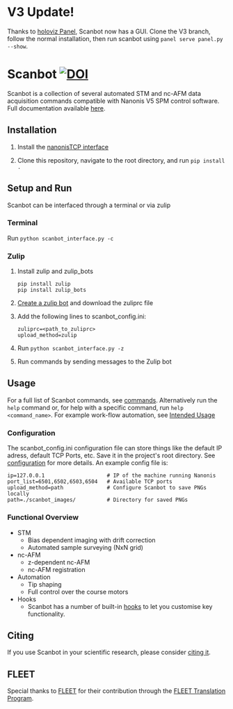 # V3 Update!
Thanks to [holoviz Panel](https://panel.holoviz.org/), Scanbot now has a GUI. Clone the V3 branch, follow the normal installation, then run scanbot using ```panel serve panel.py --show```.

# Scanbot       [![DOI](https://zenodo.org/badge/487719232.svg)](https://zenodo.org/badge/latestdoi/487719232)

Scanbot is a collection of several automated STM and nc-AFM data acquisition commands compatible with Nanonis V5 SPM control software.
Full documentation available [here](https://new-horizons-spm.github.io/scanbot/).


## Installation
1.  Install the [nanonisTCP interface](https://github.com/New-Horizons-SPM/nanonisTCP)

2. Clone this repository, navigate to the root directory, and run ```pip install .```

## Setup and Run
Scanbot can be interfaced through a terminal or via zulip

### Terminal
Run ```python scanbot_interface.py -c```

### Zulip
1. Install zulip and zulip_bots
    
    ```pip install zulip```<br>
    ```pip install zulip_bots```
    
2. [Create a zulip bot](https://zulip.com/help/add-a-bot-or-integration) and download the zuliprc file

3. Add the following lines to scanbot_config.ini:
    
    ```zuliprc=<path_to_zuliprc>```<br>
    ```upload_method=zulip```

4. Run ```python scanbot_interface.py -z```
5. Run commands by sending messages to the Zulip bot

## Usage
For a full list of Scanbot commands, see [commands](https://new-horizons-spm.github.io/scanbot/commands/).
Alternatively run the ```help``` command or, for help with a specific command, run ```help <command_name>```.
For example work-flow automation, see [Intended Usage](https://new-horizons-spm.github.io/scanbot/automation/#intended-usage)

### Configuration
The scanbot_config.ini configuration file can store things like the default IP adress, default TCP Ports, etc. Save it in the project's root directory.
See [configuration](https://new-horizons-spm.github.io/scanbot/configuration/) for more details.
An example config file is:
```
ip=127.0.0.1                    # IP of the machine running Nanonis
port_list=6501,6502,6503,6504   # Available TCP ports
upload_method=path              # Configure Scanbot to save PNGs locally
path=./scanbot_images/          # Directory for saved PNGs

```

### Functional Overview
* STM
    - Bias dependent imaging with drift correction
    - Automated sample surveying (NxN grid)
* nc-AFM
    - z-dependent nc-AFM
    - nc-AFM registration
* Automation
    - Tip shaping
    - Full control over the course motors
* Hooks
    - Scanbot has a number of built-in [hooks](https://new-horizons-spm.github.io/scanbot/hooks/) to let you customise key functionality.

## Citing

If you use Scanbot in your scientific research, please consider [citing it](https://zenodo.org/badge/latestdoi/487719232).

## FLEET
Special thanks to [FLEET](https://www.fleet.org.au/) for their contribution through the [FLEET Translation Program](https://www.fleet.org.au/translation/#:~:text=A%20new%20FLEET%20program%20provides,translation%20skills%20in%20Centre%20membership.).
